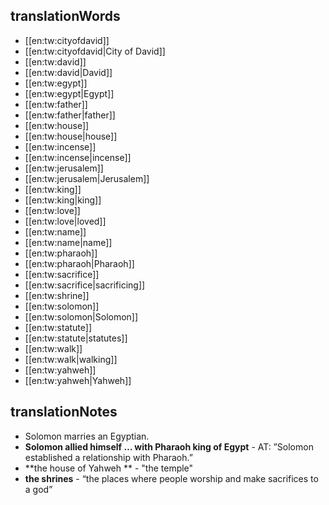 ## translationWords

* [[en:tw:cityofdavid]]
* [[en:tw:cityofdavid|City of David]]
* [[en:tw:david]]
* [[en:tw:david|David]]
* [[en:tw:egypt]]
* [[en:tw:egypt|Egypt]]
* [[en:tw:father]]
* [[en:tw:father|father]]
* [[en:tw:house]]
* [[en:tw:house|house]]
* [[en:tw:incense]]
* [[en:tw:incense|incense]]
* [[en:tw:jerusalem]]
* [[en:tw:jerusalem|Jerusalem]]
* [[en:tw:king]]
* [[en:tw:king|king]]
* [[en:tw:love]]
* [[en:tw:love|loved]]
* [[en:tw:name]]
* [[en:tw:name|name]]
* [[en:tw:pharaoh]]
* [[en:tw:pharaoh|Pharaoh]]
* [[en:tw:sacrifice]]
* [[en:tw:sacrifice|sacrificing]]
* [[en:tw:shrine]]
* [[en:tw:solomon]]
* [[en:tw:solomon|Solomon]]
* [[en:tw:statute]]
* [[en:tw:statute|statutes]]
* [[en:tw:walk]]
* [[en:tw:walk|walking]]
* [[en:tw:yahweh]]
* [[en:tw:yahweh|Yahweh]]

## translationNotes

* Solomon marries an Egyptian.
* **Solomon allied himself … with Pharaoh king of Egypt** - AT: ”Solomon established a relationship with Pharaoh.”
* **the house of Yahweh  ** - "the temple"
* **the shrines** - “the places where people worship and make sacrifices to a god”
